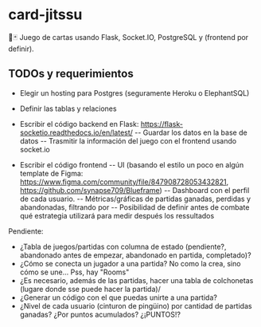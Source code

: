 # card-jitssu

🐧🃏 Juego de cartas usando Flask, Socket.IO, PostgreSQL y (frontend por definir).

## TODOs y requerimientos

- Elegir un hosting para Postgres (seguramente Heroku o ElephantSQL)
- Definir las tablas y relaciones

- Escribir el código backend en Flask: https://flask-socketio.readthedocs.io/en/latest/
-- Guardar los datos en la base de datos
-- Trasmitir la información del juego con el frontend usando socket.io


- Escribir el código frontend
-- UI (basando el estilo un poco en algún template de Figma: https://www.figma.com/community/file/847908728053432821, https://github.com/synapse709/Blueframe)
-- Dashboard con el perfil de cada usuario.
-- Métricas/gráficas de partidas ganadas, perdidas y abandonadas, filtrando por 
-- Posibilidad de definir antes de combate qué estrategia utilizará para medir después los ressultados


Pendiente:

- ¿Tabla de juegos/partidas con columna de estado (pendiente?, abandonado antes de empezar, abandonado en partida, completado)?
- ¿Cómo se conecta un jugador a una partida? No como la crea, sino cómo se une... Pss, hay "Rooms"
- ¿Es necesario, además de las partidas, hacer una tabla de colchonetas (lugare donde sse puede hacer la partida)/
- ¿Generar un código con el que puedas unirte a una partida?
- ¿Nivel de cada usuario (cinturon de pingüino) por cantidad de partidas ganadas? ¿Por puntos acumulados? ¿¡PUNTOS!?
